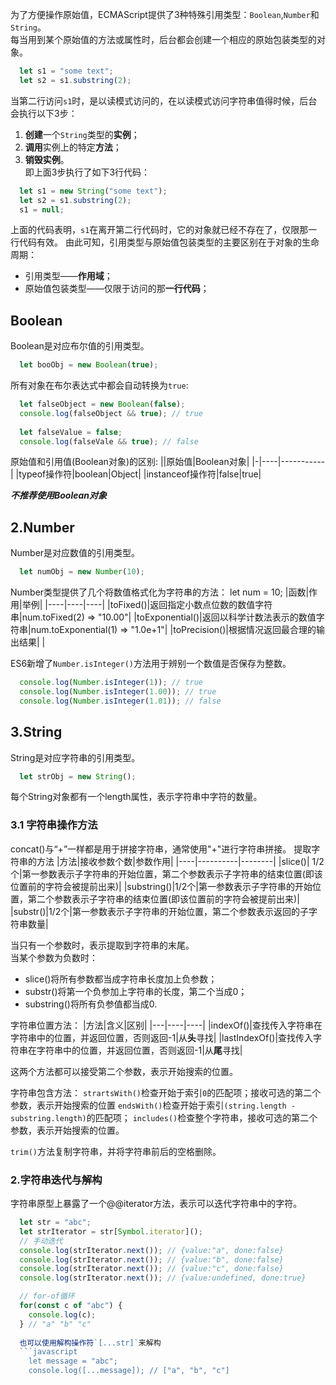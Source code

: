 为了方便操作原始值，ECMAScript提供了3种特殊引用类型：`Boolean`,`Number`和`String`。  
每当用到某个原始值的方法或属性时，后台都会创建一个相应的原始包装类型的对象。
```javascript
  let s1 = "some text";
  let s2 = s1.substring(2);
```
当第二行访问`s1`时，是以读模式访问的，在以读模式访问字符串值得时候，后台会执行以下3步：
1. **创建**一个`String`类型的**实例**；
2. **调用**实例上的特定**方法**；
3. **销毁实例**。  
即上面3步执行了如下3行代码：
```javascript 
  let s1 = new String("some text");
  let s2 = s1.substring(2);
  s1 = null;
``` 
上面的代码表明，`s1`在离开第二行代码时，它的对象就已经不存在了，仅限那一行代码有效。
由此可知，引用类型与原始值包装类型的主要区别在于对象的生命周期：
- 引用类型——**作用域**；
- 原始值包装类型——仅限于访问的那**一行代码**；

## Boolean 
Boolean是对应布尔值的引用类型。
```javascript
  let booObj = new Boolean(true);
```
所有对象在布尔表达式中都会自动转换为`true`:
```javascript
  let falseObject = new Boolean(false);
  console.log(falseObject && true); // true
  
  let falseValue = false;
  console.log(falseVale && true); // false
```
原始值和引用值(Boolean对象)的区别:
||原始值|Boolean对象|
|-|----|-----------|
|typeof操作符|boolean|Object|
|instanceof操作符|false|true|

***不推荐使用Boolean对象***

## 2.Number
Number是对应数值的引用类型。
```javascript
  let numObj = new Number(10);
```
Number类型提供了几个将数值格式化为字符串的方法：
let num = 10;
|函数|作用|举例|
|----|----|----|
|toFixed()|返回指定小数点位数的数值字符串|num.toFixed(2) => "10.00"|
|toExponential()|返回以科学计数法表示的数值字符串|num.toExponential(1) => "1.0e+1"|
|toPrecision()|根据情况返回最合理的输出结果| |

ES6新增了`Number.isInteger()`方法用于辨别一个数值是否保存为整数。
```javascript
  console.log(Number.isInteger(1)); // true
  console.log(Number.isInteger(1.00)); // true
  console.log(Number.isInteger(1.01)); // false
```

## 3.String
String是对应字符串的引用类型。
```javascript
  let strObj = new String();
```
每个String对象都有一个length属性，表示字符串中字符的数量。

### 3.1 字符串操作方法
  concat()与“+”一样都是用于拼接字符串，通常使用"+"进行字符串拼接。
  提取字符串的方法
  |方法|接收参数个数|参数作用|
  |----|----------|--------|
  |slice()| 1/2个|第一参数表示子字符串的开始位置，第二个参数表示子字符串的结束位置(即该位置前的字符会被提前出来)|
  |substring()|1/2个|第一参数表示子字符串的开始位置，第二个参数表示子字符串的结束位置(即该位置前的字符会被提前出来)|
  |substr()|1/2个|第一参数表示子字符串的开始位置，第二个参数表示返回的子字符串数量|
  
  当只有一个参数时，表示提取到字符串的末尾。  
  当某个参数为负数时：
  - slice()将所有参数都当成字符串长度加上负参数；
  - substr()将第一个负参加上字符串的长度，第二个当成0；
  - substring()将所有负参值都当成0.

字符串位置方法：
|方法|含义|区别|
|---|----|----|
|indexOf()|查找传入字符串在字符串中的位置，并返回位置，否则返回-1|从**头**寻找|
|lastIndexOf()|查找传入字符串在字符串中的位置，并返回位置，否则返回-1|从**尾**寻找|

这两个方法都可以接受第二个参数，表示开始搜索的位置。  

字符串包含方法：
`strartsWith()`检查开始于索引`0`的匹配项；接收可选的第二个参数，表示开始搜索的位置
`endsWith()`检查开始于索引`(string.length - substring.length)`的匹配项；
`includes()`检查整个字符串，接收可选的第二个参数，表示开始搜索的位置。  

`trim()`方法复制字符串，并将字符串前后的空格删除。

### 2.字符串迭代与解构  
字符串原型上暴露了一个@@iterator方法，表示可以迭代字符串中的字符。
```javascript 
  let str = "abc";
  let strIterator = str[Symbol.iterator]();
  // 手动迭代
  console.log(strIterator.next()); // {value:"a", done:false}
  console.log(strIterator.next()); // {value:"b", done:false}
  console.log(strIterator.next()); // {value:"c", done:false}
  console.log(strIterator.next()); // {value:undefined, done:true}

  // for-of循环
  for(const c of "abc") {
    console.log(c);
  } // "a" "b" "c"
  
  也可以使用解构操作符`[...str]`来解构
  ```javascript
    let message = "abc";
    console.log([...message]); // ["a", "b", "c"]
  ```
  
  
